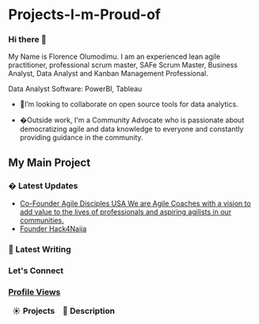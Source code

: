 # Projects-I-m-Proud-of



  

### Hi there 👋  

My Name is Florence Olumodimu. I am an experienced lean agile practitioner, professional scrum master, SAFe Scrum Master, Business Analyst, Data Analyst and Kanban Management Professional.

  
 Data Analyst Software: PowerBI, Tableau
  
  

- 👯I’m looking to collaborate on open source tools for data analytics.

- �Outside work, I'm a Community Advocate who is passionate about democratizing agile and data knowledge to everyone and constantly providing guidance in the community. 



<h2>My Main Project</h2>
<table>
  <thead align="center">
    <tr border: none;>
      <td><b>☀️ Projects</b></td>
      <td><b>💬 Description</b></td>
    </tr>
  </thead>
  <tbody>
    

### � Latest Updates
  * [Co-Founder Agile Disciples USA  We are Agile Coaches with a vision to add value to the lives of professionals and aspiring agilists in our communities.](https://www.linkedin.com/company/77072785/admin/)
  * [Founder Hack4Naija](https://www.linkedin.com/company/71398614/admin/)

 ### 📝 Latest Writing
 

  ### Let's Connect

<p align='center'>
<a href="https://www.linkedin.com/company/71398614/admin/">
 


### Profile Views

   
  


